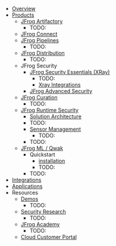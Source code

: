 * [Overview](overview.md)
* [Products](products.md)
  * [JFrog Artifactory](jfrog-artifactory-documentation.jfrog-artifactory.md)
    * TODO:
  * [JFrog Connect](jfrog-connect-documentation.jfrog-connect-for-edge-and-iot.md)
  * [JFrog Pipelines](jfrog-pipelines-documentation.jfrog-pipelines.md)
    * TODO:
  * [JFrog Distribution](jfrog-distribution-documentation.jfrog-distribution.md)
    * TODO:
  * JFrog Security 
    * [JFrog Security Essentials (XRay)](jfrog-security-documentation.jfrog-xray.md)
      * TODO:
      * [Xray Integrations](jfrog-security-documentation.xray-integrations.md)
    * [JFrog Advanced Security](jfrog-security-documentation.jfrog-advanced-security.md)
  * [JFrog Curation](jfrog-curation.jfrog-curation-overview.md)
    * TODO:
  * [JFrog Runtime Security](jfrog-runtime-security.jfrog-runtime-security.md)
    * [Solution Architecture](jfrog-runtime-security.solution-architecture.md)
    * TODO:
    * [Sensor Management](jfrog-runtime-security.sensor-management.md)
      * TODO:
    * TODO:
  * [JFrog ML / Qwak](qwak.md)
    * Quickstart
      * [installation](qwak.installing-the-qwak-sdk.md)
      * TODO:
    * TODO:
* [Integrations](https://jfrog.com/integrations/)
* [Applications](https://github.com/jfrog/documentation)
* Resources
  * [Demos](https://jfrog.com/demo-center/)
    * TODO:
  * [Security Research](https://research.jfrog.com/)
    * TODO:
  * [JFrog Academy](https://academy.jfrog.com/)
    * TODO:
  * [Cloud Customer Portal](https://my.jfrog.com/login)